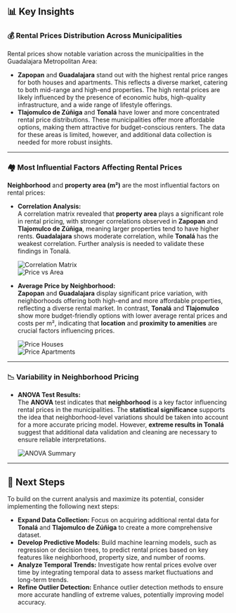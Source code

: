 ## 📊 Key Insights

### 💰 Rental Prices Distribution Across Municipalities

Rental prices show notable variation across the municipalities in the Guadalajara Metropolitan Area:

- **Zapopan** and **Guadalajara** stand out with the highest rental price ranges for both houses and apartments. This reflects a diverse market, catering to both mid-range and high-end properties. The high rental prices are likely influenced by the presence of economic hubs, high-quality infrastructure, and a wide range of lifestyle offerings.
- **Tlajomulco de Zúñiga** and **Tonalá** have lower and more concentrated rental price distributions. These municipalities offer more affordable options, making them attractive for budget-conscious renters. The data for these areas is limited, however, and additional data collection is needed for more robust insights.

---

### 🏘 Most Influential Factors Affecting Rental Prices

**Neighborhood** and **property area (m²)** are the most influential factors on rental prices:

- **Correlation Analysis:**  
   A correlation matrix revealed that **property area** plays a significant role in rental pricing, with stronger correlations observed in **Zapopan** and **Tlajomulco de Zúñiga**, meaning larger properties tend to have higher rents. **Guadalajara** shows moderate correlation, while **Tonalá** has the weakest correlation. Further analysis is needed to validate these findings in Tonalá.

   ![Correlation Matrix](https://github.com/user-attachments/assets/fdfc88e2-55c2-4181-b9e1-014bec70b6bb)  
   ![Price vs Area](https://github.com/user-attachments/assets/8f233e85-912e-4e3e-9cbb-91fb3bbb6ab1)

- **Average Price by Neighborhood:**  
   **Zapopan** and **Guadalajara** display significant price variation, with neighborhoods offering both high-end and more affordable properties, reflecting a diverse rental market. In contrast, **Tonalá** and **Tlajomulco** show more budget-friendly options with lower average rental prices and costs per m², indicating that **location** and **proximity to amenities** are crucial factors influencing prices.

   ![Price Houses](https://github.com/user-attachments/assets/b7b98ecf-bb7c-4fd2-a88a-1da548c7898c)  
   ![Price Apartments](https://github.com/user-attachments/assets/42001125-6817-448d-805c-b48df4e84c09)

---

### 📉 Variability in Neighborhood Pricing

- **ANOVA Test Results:**  
   The **ANOVA** test indicates that **neighborhood** is a key factor influencing rental prices in the municipalities. The **statistical significance** supports the idea that neighborhood-level variations should be taken into account for a more accurate pricing model. However, **extreme results in Tonalá** suggest that additional data validation and cleaning are necessary to ensure reliable interpretations.

   ![ANOVA Summary](https://github.com/user-attachments/assets/622c4686-d664-4e39-aab7-aa20b32a4783)

---

## 🚀 Next Steps

To build on the current analysis and maximize its potential, consider implementing the following next steps:

- **Expand Data Collection:** Focus on acquiring additional rental data for **Tonalá** and **Tlajomulco de Zúñiga** to create a more comprehensive dataset.
- **Develop Predictive Models:** Build machine learning models, such as regression or decision trees, to predict rental prices based on key features like neighborhood, property size, and number of rooms.
- **Analyze Temporal Trends:** Investigate how rental prices evolve over time by integrating temporal data to assess market fluctuations and long-term trends.
- **Refine Outlier Detection:** Enhance outlier detection methods to ensure more accurate handling of extreme values, potentially improving model accuracy.
